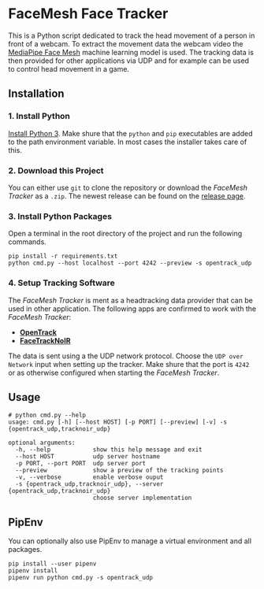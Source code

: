 # FaceMesh Face Tracker

This is a Python script dedicated to track the head movement of a person in front of a webcam. To extract the movement data the webcam video the [MediaPipe Face Mesh](https://google.github.io/mediapipe/solutions/face_mesh.html) machine learning model is used. The tracking data is then provided for other applications via UDP and for example can be used to control head movement in a game.

## Installation

### 1. Install Python
[Install Python 3](https://www.python.org/downloads/). Make shure that the `python` and `pip` executables are added to the path environment variable. In most cases the installer takes care of this.

### 2. Download this Project
You can either use `git` to clone the repository or download the *FaceMesh Tracker* as a `.zip`. The newest release can be found on the [release page](https://github.com/nralbrecht/facemesh-tracker/releases).

### 3. Install Python Packages
Open a terminal in the root directory of the project and run the following commands.
```
pip install -r requirements.txt
python cmd.py --host localhost --port 4242 --preview -s opentrack_udp
```

### 4. Setup Tracking Software
The *FaceMesh Tracker* is ment as a headtracking data provider that can be used in other application. The following apps are confirmed to work with the *FaceMesh Tracker*:

- [**OpenTrack**](https://github.com/opentrack/opentrack)
- [**FaceTrackNoIR**](http://www.facetracknoir.nl/home/default.htm)

The data is sent using a the UDP network protocol. Choose the `UDP over Network` input when setting up the tracker. Make shure that the port is `4242` or as otherwise configured when starting the *FaceMesh Tracker*.

## Usage
```
# python cmd.py --help
usage: cmd.py [-h] [--host HOST] [-p PORT] [--preview] [-v] -s {opentrack_udp,tracknoir_udp}

optional arguments:
  -h, --help            show this help message and exit
  --host HOST           udp server hostname
  -p PORT, --port PORT  udp server port
  --preview             show a preview of the tracking points
  -v, --verbose         enable verbose ouput
  -s {opentrack_udp,tracknoir_udp}, --server {opentrack_udp,tracknoir_udp}
                        choose server implementation
```

## PipEnv
You can optionally also use PipEnv to manage a virtual environment and all packages.

```
pip install --user pipenv
pipenv install
pipenv run python cmd.py -s opentrack_udp
```
